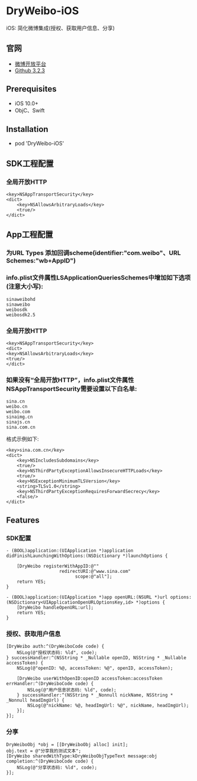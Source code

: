 # DryWeibo-iOS
iOS: 简化微博集成(授权、获取用户信息、分享)

## 官网
* [微博开放平台](http://open.weibo.com/wiki/Sdk/ios)
* [Github 3.2.3](https://github.com/sinaweibosdk/weibo_ios_sdk)

## Prerequisites
* iOS 10.0+
* ObjC、Swift

## Installation
* pod 'DryWeibo-iOS'

## SDK工程配置
### 全局开放HTTP
```
<key>NSAppTransportSecurity</key>
<dict>
    <key>NSAllowsArbitraryLoads</key>
    <true/>
</dict>
```

## App工程配置
### 为URL Types 添加回调scheme(identifier:"com.weibo"、URL Schemes:"wb+AppID")
### info.plist文件属性LSApplicationQueriesSchemes中增加如下选项(注意大小写):
```
sinaweibohd
sinaweibo
weibosdk
weibosdk2.5
```
### 全局开放HTTP
```
<key>NSAppTransportSecurity</key>
<dict>
<key>NSAllowsArbitraryLoads</key>
<true/>
</dict>
```
### 如果没有“全局开放HTTP”，info.plist文件属性NSAppTransportSecurity需要设置以下白名单:
```
sina.cn 
weibo.cn 
weibo.com 
sinaimg.cn 
sinajs.cn 
sina.com.cn
```
格式示例如下:
```
<key>sina.com.cn</key>
<dict>
    <key>NSIncludesSubdomains</key>
    <true/>
    <key>NSThirdPartyExceptionAllowsInsecureHTTPLoads</key>
    <true/>
    <key>NSExceptionMinimumTLSVersion</key>
    <string>TLSv1.0</string>
    <key>NSThirdPartyExceptionRequiresForwardSecrecy</key>
    <false/>
</dict>
```

## Features
### SDK配置
```
- (BOOL)application:(UIApplication *)application didFinishLaunchingWithOptions:(NSDictionary *)launchOptions {

    [DryWeibo registerWithAppID:@""
                    redirectURI:@"www.sina.com"
                          scope:@"all"];
    return YES;
}

- (BOOL)application:(UIApplication *)app openURL:(NSURL *)url options:(NSDictionary<UIApplicationOpenURLOptionsKey,id> *)options {
    [DryWeibo handleOpenURL:url];
    return YES;
}
```
### 授权、获取用户信息
```
[DryWeibo auth:^(DryWeiboCode code) {
    NSLog(@"授权状态码: %ld", code);
} successHandler:^(NSString * _Nullable openID, NSString * _Nullable accessToken) {
    NSLog(@"openID: %@, accessToken: %@", openID, accessToken);

    [DryWeibo userWithOpenID:openID accessToken:accessToken errHandler:^(DryWeiboCode code) {
        NSLog(@"用户信息状态码: %ld", code);
    } successHandler:^(NSString * _Nonnull nickName, NSString * _Nonnull headImgUrl) {
        NSLog(@"nickName: %@, headImgUrl: %@", nickName, headImgUrl);
    }];
}];
```
### 分享
```
DryWeiboObj *obj = [[DryWeiboObj alloc] init];
obj.text = @"分享我的测试文本";
[DryWeibo sharedWithType:kDryWeiboObjTypeText message:obj completion:^(DryWeiboCode code) {
    NSLog(@"分享状态码: %ld", code);
}];
```
